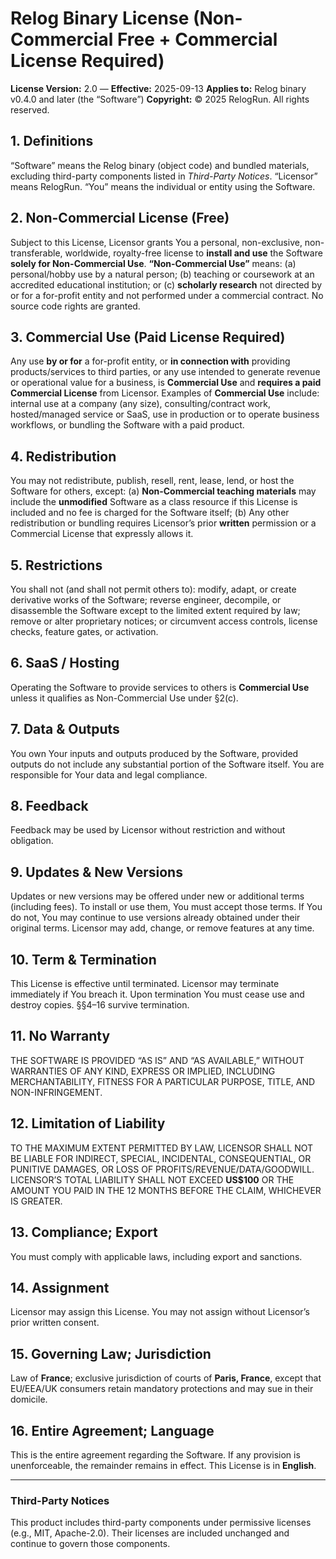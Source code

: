 # Relog Binary License (Non-Commercial Free + Commercial License Required)

**License Version:** 2.0 — **Effective:** 2025-09-13
**Applies to:** Relog binary v0.4.0 and later (the “Software”)
**Copyright:** © 2025 RelogRun. All rights reserved.

## 1. Definitions

“Software” means the Relog binary (object code) and bundled materials, excluding third-party components listed in *Third-Party Notices*. “Licensor” means RelogRun. “You” means the individual or entity using the Software.

## 2. Non-Commercial License (Free)

Subject to this License, Licensor grants You a personal, non-exclusive, non-transferable, worldwide, royalty-free license to **install and use** the Software **solely for Non-Commercial Use**.
**“Non-Commercial Use”** means: (a) personal/hobby use by a natural person; (b) teaching or coursework at an accredited educational institution; or (c) **scholarly research** not directed by or for a for-profit entity and not performed under a commercial contract. No source code rights are granted.

## 3. Commercial Use (Paid License Required)

Any use **by or for** a for-profit entity, or **in connection with** providing products/services to third parties, or any use intended to generate revenue or operational value for a business, is **Commercial Use** and **requires a paid Commercial License** from Licensor.
Examples of **Commercial Use** include: internal use at a company (any size), consulting/contract work, hosted/managed service or SaaS, use in production or to operate business workflows, or bundling the Software with a paid product.

## 4. Redistribution

You may not redistribute, publish, resell, rent, lease, lend, or host the Software for others, except:
(a) **Non-Commercial teaching materials** may include the **unmodified** Software as a class resource if this License is included and no fee is charged for the Software itself;
(b) Any other redistribution or bundling requires Licensor’s prior **written** permission or a Commercial License that expressly allows it.

## 5. Restrictions

You shall not (and shall not permit others to): modify, adapt, or create derivative works of the Software; reverse engineer, decompile, or disassemble the Software except to the limited extent required by law; remove or alter proprietary notices; or circumvent access controls, license checks, feature gates, or activation.

## 6. SaaS / Hosting

Operating the Software to provide services to others is **Commercial Use** unless it qualifies as Non-Commercial Use under §2(c).

## 7. Data & Outputs

You own Your inputs and outputs produced by the Software, provided outputs do not include any substantial portion of the Software itself. You are responsible for Your data and legal compliance.

## 8. Feedback

Feedback may be used by Licensor without restriction and without obligation.

## 9. Updates & New Versions

Updates or new versions may be offered under new or additional terms (including fees). To install or use them, You must accept those terms. If You do not, You may continue to use versions already obtained under their original terms. Licensor may add, change, or remove features at any time.

## 10. Term & Termination

This License is effective until terminated. Licensor may terminate immediately if You breach it. Upon termination You must cease use and destroy copies. §§4–16 survive termination.

## 11. No Warranty

THE SOFTWARE IS PROVIDED “AS IS” AND “AS AVAILABLE,” WITHOUT WARRANTIES OF ANY KIND, EXPRESS OR IMPLIED, INCLUDING MERCHANTABILITY, FITNESS FOR A PARTICULAR PURPOSE, TITLE, AND NON-INFRINGEMENT.

## 12. Limitation of Liability

TO THE MAXIMUM EXTENT PERMITTED BY LAW, LICENSOR SHALL NOT BE LIABLE FOR INDIRECT, SPECIAL, INCIDENTAL, CONSEQUENTIAL, OR PUNITIVE DAMAGES, OR LOSS OF PROFITS/REVENUE/DATA/GOODWILL. LICENSOR’S TOTAL LIABILITY SHALL NOT EXCEED **US\$100** OR THE AMOUNT YOU PAID IN THE 12 MONTHS BEFORE THE CLAIM, WHICHEVER IS GREATER.

## 13. Compliance; Export

You must comply with applicable laws, including export and sanctions.

## 14. Assignment

Licensor may assign this License. You may not assign without Licensor’s prior written consent.

## 15. Governing Law; Jurisdiction

Law of **France**; exclusive jurisdiction of courts of **Paris, France**, except that EU/EEA/UK consumers retain mandatory protections and may sue in their domicile.

## 16. Entire Agreement; Language

This is the entire agreement regarding the Software. If any provision is unenforceable, the remainder remains in effect. This License is in **English**.

---

### Third-Party Notices

This product includes third-party components under permissive licenses (e.g., MIT, Apache-2.0). Their licenses are included unchanged and continue to govern those components.
